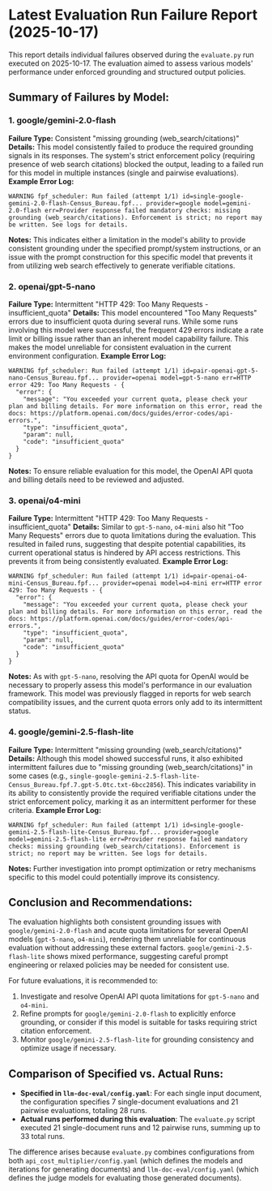 # Latest Evaluation Run Failure Report (2025-10-17)

This report details individual failures observed during the `evaluate.py` run executed on 2025-10-17. The evaluation aimed to assess various models' performance under enforced grounding and structured output policies.

## Summary of Failures by Model:

### 1. google/gemini-2.0-flash
**Failure Type:** Consistent "missing grounding (web_search/citations)"
**Details:** This model consistently failed to produce the required grounding signals in its responses. The system's strict enforcement policy (requiring presence of web search citations) blocked the output, leading to a failed run for this model in multiple instances (single and pairwise evaluations).
**Example Error Log:**
```
WARNING fpf_scheduler: Run failed (attempt 1/1) id=single-google-gemini-2.0-flash-Census_Bureau.fpf... provider=google model=gemini-2.0-flash err=Provider response failed mandatory checks: missing grounding (web_search/citations). Enforcement is strict; no report may be written. See logs for details.
```
**Notes:** This indicates either a limitation in the model's ability to provide consistent grounding under the specified prompt/system instructions, or an issue with the prompt construction for this specific model that prevents it from utilizing web search effectively to generate verifiable citations.

### 2. openai/gpt-5-nano
**Failure Type:** Intermittent "HTTP 429: Too Many Requests - insufficient_quota"
**Details:** This model encountered "Too Many Requests" errors due to insufficient quota during several runs. While some runs involving this model were successful, the frequent 429 errors indicate a rate limit or billing issue rather than an inherent model capability failure. This makes the model unreliable for consistent evaluation in the current environment configuration.
**Example Error Log:**
```
WARNING fpf_scheduler: Run failed (attempt 1/1) id=pair-openai-gpt-5-nano-Census_Bureau.fpf... provider=openai model=gpt-5-nano err=HTTP error 429: Too Many Requests - {
  "error": {
    "message": "You exceeded your current quota, please check your plan and billing details. For more information on this error, read the docs: https://platform.openai.com/docs/guides/error-codes/api-errors.",
    "type": "insufficient_quota",
    "param": null,
    "code": "insufficient_quota"
  }
}
```
**Notes:** To ensure reliable evaluation for this model, the OpenAI API quota and billing details need to be reviewed and adjusted.

### 3. openai/o4-mini
**Failure Type:** Intermittent "HTTP 429: Too Many Requests - insufficient_quota"
**Details:** Similar to `gpt-5-nano`, `o4-mini` also hit "Too Many Requests" errors due to quota limitations during the evaluation. This resulted in failed runs, suggesting that despite potential capabilities, its current operational status is hindered by API access restrictions. This prevents it from being consistently evaluated.
**Example Error Log:**
```
WARNING fpf_scheduler: Run failed (attempt 1/1) id=pair-openai-o4-mini-Census_Bureau.fpf... provider=openai model=o4-mini err=HTTP error 429: Too Many Requests - {
  "error": {
    "message": "You exceeded your current quota, please check your plan and billing details. For more information on this error, read the docs: https://platform.openai.com/docs/guides/error-codes/api-errors.",
    "type": "insufficient_quota",
    "param": null,
    "code": "insufficient_quota"
  }
}
```
**Notes:** As with `gpt-5-nano`, resolving the API quota for OpenAI would be necessary to properly assess this model's performance in our evaluation framework. This model was previously flagged in reports for web search compatibility issues, and the current quota errors only add to its intermittent status.

### 4. google/gemini-2.5-flash-lite
**Failure Type:** Intermittent "missing grounding (web_search/citations)"
**Details:** Although this model showed successful runs, it also exhibited intermittent failures due to "missing grounding (web_search/citations)" in some cases (e.g., `single-google-gemini-2.5-flash-lite-Census_Bureau.fpf.7.gpt-5.0tc.txt-6bcc2856`). This indicates variability in its ability to consistently provide the required verifiable citations under the strict enforcement policy, marking it as an intermittent performer for these criteria.
**Example Error Log:**
```
WARNING fpf_scheduler: Run failed (attempt 1/1) id=single-google-gemini-2.5-flash-lite-Census_Bureau.fpf... provider=google model=gemini-2.5-flash-lite err=Provider response failed mandatory checks: missing grounding (web_search/citations). Enforcement is strict; no report may be written. See logs for details.
```
**Notes:** Further investigation into prompt optimization or retry mechanisms specific to this model could potentially improve its consistency.

## Conclusion and Recommendations:
The evaluation highlights both consistent grounding issues with `google/gemini-2.0-flash` and acute quota limitations for several OpenAI models (`gpt-5-nano`, `o4-mini`), rendering them unreliable for continuous evaluation without addressing these external factors. `google/gemini-2.5-flash-lite` shows mixed performance, suggesting careful prompt engineering or relaxed policies may be needed for consistent use.

For future evaluations, it is recommended to:
1.  Investigate and resolve OpenAI API quota limitations for `gpt-5-nano` and `o4-mini`.
2.  Refine prompts for `google/gemini-2.0-flash` to explicitly enforce grounding, or consider if this model is suitable for tasks requiring strict citation enforcement.
3.  Monitor `google/gemini-2.5-flash-lite` for grounding consistency and optimize usage if necessary.

## Comparison of Specified vs. Actual Runs:

- **Specified in `llm-doc-eval/config.yaml`**: For each single input document, the configuration specifies 7 single-document evaluations and 21 pairwise evaluations, totaling 28 runs.
- **Actual runs performed during this evaluation**: The `evaluate.py` script executed 21 single-document runs and 12 pairwise runs, summing up to 33 total runs.

The difference arises because `evaluate.py` combines configurations from both `api_cost_multiplier/config.yaml` (which defines the models and iterations for generating documents) and `llm-doc-eval/config.yaml` (which defines the judge models for evaluating those generated documents).
